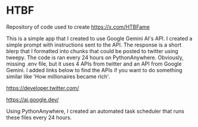 # HTBF

Repository of code used to create https://x.com/HTBFame

This is a simple app that I created to use Google Gemini AI's API. I created a simple prompt with instructions sent to the API. The response is a short blerp that I formatted into chunks that could be posted to twitter using tweepy. The code is ran every 24 hours on PythonAnywhere. Obviously, missing .env file, but it uses 4 APIs from twitter and an API from Google Gemini. I added links below to find the APIs if you want to do something similar like 'How millionaires became rich'.

https://developer.twitter.com/

https://ai.google.dev/

Using PythonAnywhere, I created an automated task scheduler that runs these files every 24 hours.
